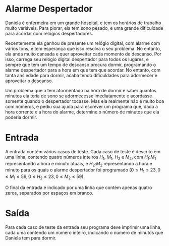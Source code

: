# Alarme Despertador

Daniela é enfermeira em um grande hospital, e tem os horários de trabalho muito variáveis. Para piorar, ela tem sono pesado, e uma grande dificuldade para acordar com relógios despertadores.

Recentemente ela ganhou de presente um relógio digital, com alarme com vários tons, e tem esperança que isso resolva o seu problema. No entanto, ela anda muito cansada e quer aproveitar cada momento de descanso. Por isso, carrega seu relógio digital despertador para todos os lugares, e sempre que tem um tempo de descanso procura dormir, programando o alarme despertador para a hora em que tem que acordar. No entanto, com tanta ansiedade para dormir, acaba tendo dificuldades para adormecer e aproveitar o descanso.

Um problema que a tem atormentado na hora de dormir é saber quantos minutos ela teria de sono se adormecesse imediatamente e acordasse somente quando o despertador tocasse. Mas ela realmente não é muito boa com números, e pediu sua ajuda para escrever um programa que, dada a hora corrente e a hora do alarme, determine o número de minutos que ela poderia dormir.

# Entrada

A entrada contém vários casos de teste. Cada caso de teste é descrito em uma linha, contendo quatro números inteiros $H_1$, $M_1$, $H_2$ e $M_2$, com $H_1$:$M_1$ representando a hora e minuto atuais, e $H_2$:$M_2$ representando a hora e minuto para os quais o alarme  despertador foi programado $(0 \leq H_1 \leq 23, 0 \leq M_1 \leq 59, 0 \leq H_2 \leq 23, 0 \leq M_2 \leq 59)$.

O final da entrada é indicado por uma linha que contém apenas quatro zeros, separados por espaços em branco.

# Saída

Para cada caso de teste da entrada seu programa deve imprimir uma linha, cada uma contendo um número inteiro, indicando o número de minutos que Daniela tem para dormir.